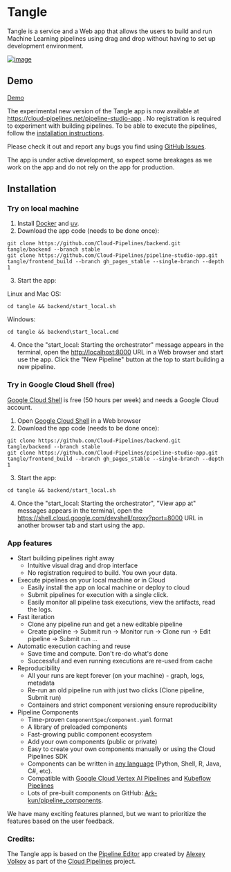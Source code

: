 # Tangle

Tangle is a service and a Web app that allows the users to build and run Machine Learning pipelines using drag and drop without having to set up development environment.

[![image](https://github.com/user-attachments/assets/0ce7ccc0-dad7-4f6a-8677-f2adcd83f558)](https://cloud-pipelines.net/pipeline-studio-app)

<!--
## Video

Please take a look at the short video demonstrating the first version of the visual pipeline editor.

[Cloud Pipelines Editor - Build machine learning pipelines without writing code](https://www.youtube.com/watch?v=7g22nupCDes)
-->

## Demo

[Demo](https://cloud-pipelines.net/pipeline-studio-app)

The experimental new version of the Tangle app is now available at <https://cloud-pipelines.net/pipeline-studio-app> . No registration is required to experiment with building pipelines. To be able to execute the pipelines, follow the [installation instructions](#installation).

Please check it out and report any bugs you find using [GitHub Issues](https://github.com/Cloud-Pipelines/tangle/issues).

The app is under active development, so expect some breakages as we work on the app and do not rely on the app for production.

## Installation

### Try on local machine

1. Install [Docker](https://www.docker.com/get-started/) and [uv](https://docs.astral.sh/uv/getting-started/installation/).
2. Download the app code (needs to be done once):

```shell
git clone https://github.com/Cloud-Pipelines/backend.git tangle/backend --branch stable
git clone https://github.com/Cloud-Pipelines/pipeline-studio-app.git tangle/frontend_build --branch gh_pages_stable --single-branch --depth 1
```

3. Start the app:

Linux and Mac OS:

```shell
cd tangle && backend/start_local.sh
```

Windows:

```shell
cd tangle && backend\start_local.cmd
```

4. Once the "start_local: Starting the orchestrator" message appears in the terminal, open the [http://localhost:8000](http://localhost:8000) URL in a Web browser and start use the app.
Click the "New Pipeline" button at the top to start building a new pipeline.

### Try in Google Cloud Shell (free)

[Google Cloud Shell](https://cloud.google.com/shell/) is free (50 hours per week) and needs a Google Cloud account.

1. Open [Google Cloud Shell](https://shell.cloud.google.com/?show=terminal) in a Web browser
2. Download the app code (needs to be done once):

```shell
git clone https://github.com/Cloud-Pipelines/backend.git tangle/backend --branch stable
git clone https://github.com/Cloud-Pipelines/pipeline-studio-app.git tangle/frontend_build --branch gh_pages_stable --single-branch --depth 1
```

3. Start the app:

```shell
cd tangle && backend/start_local.sh
```

4. Once the "start_local: Starting the orchestrator", "View app at" messages appears in the terminal, open the <https://shell.cloud.google.com/devshell/proxy?port=8000> URL in another browser tab and start using the app.

### App features

* Start building pipelines right away
  * Intuitive visual drag and drop interface
  * No registration required to build. You own your data.
* Execute pipelines on your local machine or in Cloud
  * Easily install the app on local machine or deploy to cloud
  * Submit pipelines for execution with a single click.
  * Easily monitor all pipeline task executions, view the artifacts, read the logs.
* Fast iteration
  * Clone any pipeline run and get a new editable pipeline
  * Create pipeline -> Submit run -> Monitor run -> Clone run -> Edit pipeline -> Submit run ...
* Automatic execution caching and reuse
  * Save time and compute. Don't re-do what's done
  * Successful and even running executions are re-used from cache
* Reproducibility
  * All your runs are kept forever (on your machine) - graph, logs, metadata
  * Re-run an old pipeline run with just two clicks (Clone pipeline, Submit run)
  * Containers and strict component versioning ensure reproducibility
* Pipeline Components
  * Time-proven `ComponentSpec`/`component.yaml` format
  * A library of preloaded components
  * Fast-growing public component ecosystem
  * Add your own components (public or private)
  * Easy to create your own components manually or using the Cloud Pipelines SDK
  * Components can be written in [any language](https://github.com/Ark-kun/pipeline_components/tree/master/components/sample) (Python, Shell, R, Java, C#, etc).
  * Compatible with [Google Cloud Vertex AI Pipelines](https://cloud.google.com/vertex-ai/docs/pipelines/introduction) and [Kubeflow Pipelines](https://www.kubeflow.org/docs/components/pipelines/introduction/)
  * Lots of pre-built components on GitHub: [Ark-kun/pipeline_components](https://github.com/Ark-kun/pipeline_components/tree/master/components).

We have many exciting features planned, but we want to prioritize the features based on the user feedback.

### Credits:

The Tangle app is based on the [Pipeline Editor](https://cloud-pipelines.net/pipeline-editor) app created by [Alexey Volkov](https://github.com/Ark-kun) as part of the [Cloud Pipelines](https://github.com/Cloud-Pipelines) project.
